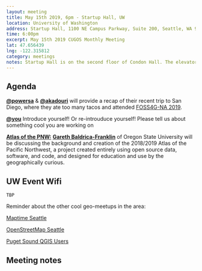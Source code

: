 ```yaml
---
layout: meeting
title: May 15th 2019, 6pm - Startup Hall, UW
location: University of Washington
address: Startup Hall, 1100 NE Campus Parkway, Suite 200, Seattle, WA 98195
time: 6:00pm
excerpt: May 15th 2019 CUGOS Monthly Meeting
lat: 47.656439
lng: -122.315812
category: meetings
notes: Startup Hall is on the second floor of Condon Hall. The elevator locks at 5 PM. Someone from CUGOS will be there to let you in.
---
```



## Agenda

**[@powersa](https://github.com/powersa)** & **[@akadouri](https://github.com/akadouri)** will provide a recap of their recent trip to San Diego, where they ate too many tacos and attended [FOSS4G-NA 2019](https://2019.foss4g-na.org/).

**[@you](http://cugos.org/people/)** Introduce yourself! Or re-introuduce yourself! Please tell us about something cool you are working on

**[Atlas of the PNW:](http://pnwatlas.oregonstate.edu/#/)** **[Gareth Baldrica-Franklin](baldricg@oregonstate.edu)** of Oregon State University will be discussing the background and creation of the 2018/2019 Atlas of the Pacific Northwest, a project created entirely using open source data, software, and code, and designed for education and use by the geographically curious.


## UW Event Wifi

```
TBP
```

Reminder about the other cool geo-meetups in the area:

[Maptime Seattle](https://www.meetup.com/MaptimeSEA/)

[OpenStreetMap Seattle](https://www.meetup.com/OpenStreetMap-Seattle/)

[Puget Sound QGIS Users](https://www.meetup.com/Puget-Sound-QGIS-Users-Group/)

## Meeting notes
